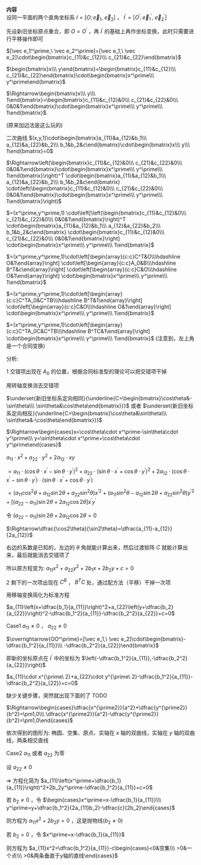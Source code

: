 **内容**  
设同一平面的两个直角坐标系 $I=[O;\vec e_1,\ \vec e_2]$ ， $I^\prime=[O^\prime;\vec e_1^\prime,\ \vec e_2^\prime]$  
  
先设新旧坐标原点重合，即 $O=O^\prime$ ，再 $I^\prime$ 的基础上再作坐标变换，此时只需要进行平移操作即可  
  
$[\vec e_1^\prime,\ \vec e_2^\prime]=[\vec e_1,\ \vec e_2]\cdot\begin{bmatrix}c_{11}&c_{12}\\\ c_{21}&c_{22}\end{bmatrix}$  
  
$\begin{bmatrix}x\\\ y\end{bmatrix}=\begin{bmatrix}c_{11}&c_{12}\\\ c_{21}&c_{22}\end{bmatrix}\cdot\begin{bmatrix}x^\prime\\\ y^\prime\end{bmatrix}$  
  
$\Rightarrow\begin{bmatrix}x\\\ y\\\ 1\end{bmatrix}=\begin{bmatrix}c_{11}&c_{12}&0\\\ c_{21}&c_{22}&0\\\ 0&0&1\end{bmatrix}\cdot\begin{bmatrix}x^\prime\\\ y^\prime\\\ 1\end{bmatrix}$  
  
(原来加边法是这么玩的)  
  
二次曲线 $(x,y,1)\cdot\begin{bmatrix}a_{11}&a_{12}&b_1\\\ a_{12}&a_{22}&b_2\\\ b_1&b_2&c\end{bmatrix}\cdot\begin{bmatrix}x\\\ y\\\ 1\end{bmatrix}=0$  
  
$\Rightarrow\left(\begin{bmatrix}c_{11}&c_{12}&0\\\ c_{21}&c_{22}&0\\\ 0&0&1\end{bmatrix}\cdot\begin{bmatrix}x^\prime\\\ y^\prime\\\ 1\end{bmatrix}\right)^T  
\cdot\begin{bmatrix}a_{11}&a_{12}&b_1\\\ a_{12}&a_{22}&b_2\\\ b_1&b_2&c\end{bmatrix}  
\cdot\left(\begin{bmatrix}c_{11}&c_{12}&0\\\ c_{21}&c_{22}&0\\\ 0&0&1\end{bmatrix}\cdot\begin{bmatrix}x^\prime\\\ y^\prime\\\ 1\end{bmatrix}\right)$  
  
$=(x^\prime,y^\prime,1)  
\cdot\left[\left(\begin{bmatrix}c_{11}&c_{12}&0\\\ c_{21}&c_{22}&0\\\ 0&0&1\end{bmatrix}\right)^T  
\cdot\begin{bmatrix}a_{11}&a_{12}&b_1\\\ a_{12}&a_{22}&b_2\\\ b_1&b_2&c\end{bmatrix}  
\cdot\begin{bmatrix}c_{11}&c_{12}&0\\\ c_{21}&c_{22}&0\\\ 0&0&1\end{bmatrix}\right]  
\cdot\begin{bmatrix}x^\prime\\\ y^\prime\\\ 1\end{bmatrix}$  
  
$=(x^\prime,y^\prime,1)\cdot\left[\begin{array}{c:c}C^T&O\\\hdashline O&1\end{array}\right]  
\cdot\left[\begin{array}{c:c}A_0&B\\\hdashline B^T&c\end{array}\right]  
\cdot\left[\begin{array}{c:c}C&O\\\hdashline O&1\end{array}\right]  
\cdot\begin{bmatrix}x^\prime\\\ y^\prime\\\ 1\end{bmatrix}$  
  
$=(x^\prime,y^\prime,1)\cdot\left[\begin{array}{c:c}C^TA_0&C^TB\\\hdashline B^T&1\end{array}\right]  
\cdot\left[\begin{array}{c:c}C&O\\\hdashline O&1\end{array}\right]  
\cdot\begin{bmatrix}x^\prime\\\ y^\prime\\\ 1\end{bmatrix}$  
  
$=(x^\prime,y^\prime,1)\cdot\left[\begin{array}{c:c}C^TA_0C&C^TB\\\hdashline B^TC&1\end{array}\right]  
\cdot\begin{bmatrix}x^\prime\\\ y^\prime\\\ 1\end{bmatrix}$ (注意到，左上角是一个合同变换)  
  
分析:  
  
1 交错项出现在 $A_0$ 的位置，根据合同标准型的理论可以把交错项干掉  
  
用转轴变换消去交错项  
  
$\underset{新旧坐标系定向相同}{\underline{C=\begin{bmatrix}\cos\theta&-\sin\theta\\\ \sin\theta&\cos\theta\end{bmatrix}}}$ 或者 $\underset{新旧坐标系定向相反}{\underline{C=\begin{bmatrix}\cos\theta&\sin\theta\\\ \sin\theta&-\cos\theta\end{bmatrix}}}$  
  
$\Rightarrow\begin{cases}x=\cos\theta\cdot x^\prime-\sin\theta\cdot y^\prime\\\ y=\sin\theta\cdot x^\prime+\cos\theta\cdot y^\prime\end{cases}$  
  
$a_{11}\cdot x^2+a_{22}\cdot y^2+2a_{12}\cdot xy$  
  
$=a_{11}\cdot(\cos\theta\cdot x^\prime-\sin\theta\cdot y^\prime)^2+a_{22}\cdot(\sin\theta\cdot x^\prime+\cos\theta\cdot y^\prime)^2+2a_{12}\cdot(\cos\theta\cdot x^\prime-\sin\theta\cdot y^\prime)\cdot(\sin\theta\cdot x^\prime+\cos\theta\cdot y^\prime)$  
  
$=(a_{11}\cos^2\theta+a_{12}\sin2\theta+a_{22}\sin^2\theta)x^{\prime2}+(a_{11}\sin^2\theta-a_{12}\sin2\theta+a_{22}\sin^2\theta)y^{\prime2}+[(a_{22}-a_{11})\sin2\theta+2a_{12}\cos2\theta]x^\prime y^\prime$  
  
令 $(a_{22}-a_{11})\sin2\theta+2a_{12}\cos2\theta=0$  
  
$\Rightarrow\dfrac{\cos2\theta}{\sin2\theta}=\dfrac{a_{11}-a_{12}}{2a_{12}}$  
  
右边的系数是已知的，左边的 $\theta$ 角就能计算出来，然后过渡矩阵 $C$ 就能计算出来，最后就能消去交错项了  
  
所以原方程变为: $a_{11}x^2+a_{22}y^2+2b_1x+2b_2y+c=0$  
  
2 剩下的一次项出现在 $C^B$ ， $B^TC$ 处，通过配方法（平移）干掉一次项  
  
用移轴变换简化为标准方程  
  
$a_{11}\left(x+\dfrac{b_1}{a_{11}}\right)^2+a_{22}\left(y+\dfrac{b_2}{a_{22}}\right)^2-\dfrac{b_1^2}{a_{11}}-\dfrac{b_2^2}{a_{22}}+c=0$  
  
Case1 $a_{11}\neq0$ ， $a_{22}\neq0$  
  
$\overrightarrow{OO^\prime}=[\vec e_1,\ \vec e_2]\cdot\begin{bmatrix}-\dfrac{b_1^2}{a_{11}}\\\ -\dfrac{b_2^2}{a_{22}}\end{bmatrix}$  
  
即新的坐标原点在 $I^\prime$ 中的坐标为 $\left(-\dfrac{b_1^2}{a_{11}},-\dfrac{b_2^2}{a_{22}}\right)$  
  
$a_{11}\cdot x^{\prime\ 2}+a_{22}\cdot y^{\prime\ 2}-\dfrac{b_1^2}{a_{11}}-\dfrac{b_2^2}{a_{22}}+c=0$  
  
缺少关键步骤，突然就出现下面的了 TODO  
  
$\Rightarrow\begin{cases}\dfrac{x^{\prime2}}{a^2}+\dfrac{y^{\prime2}}{b^2}=\pm1,0\\\ \dfrac{x^{\prime2}}{a^2}-\dfrac{y^{\prime2}}{b^2}=\pm1,0\end{cases}$  
  
依次得到的图形为: 椭圆、空集、原点、实轴在 $x$ 轴的双曲线，实轴在 $y$ 轴的双曲线，两条相交直线  
  
Case2 $a_{11}$ 或者 $a_{22}$ 为零  
  
设 $a_{22}\neq0$  
  
$\Rightarrow$ 方程化简为 $a_{11}\left(x^\prime+\dfrac{b_1}{a_{11}}\right)^2+2b_2y^\prime-\dfrac{b_1^2}{a_{11}}+c=0$  
  
若 $b_2\neq0$ ，令 $\begin{cases}x^\prime=x-\dfrac{b_1}{a_{11}}\\\ y^\prime=y+\dfrac{b_1^2}{2a_{11}b_2}-\dfrac{c}{2b_2}\end{cases}$  
  
则方程为 $a_{11}x^2+2b_2y=0$ ，这是抛物线($b_2\neq0$)  
  
若 $b_2=0$ ，令 $x^\prime=x-\dfrac{b_1}{a_{11}}$  
  
则方程为 $a_{11}x^2=\dfrac{b_1^2}{a_{11}}-c\begin{cases}<0&空集\\\ =0&一个点\\\ >0&两条垂直于y轴的直线\end{cases}$  
